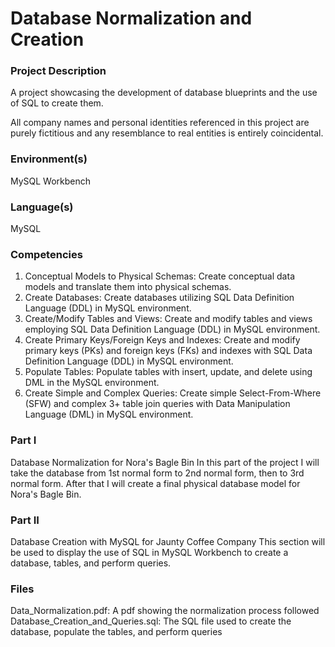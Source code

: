 # Database Normalization and Creation

### Project Description
A project showcasing the development of database blueprints and the use of SQL to create them.

All company names and personal identities referenced in this project are purely fictitious and any resemblance to real entities is entirely coincidental.

### Environment(s)

MySQL Workbench

### Language(s)

MySQL

### Competencies
1. Conceptual Models to Physical Schemas: Create conceptual data models and translate them into physical schemas.
2. Create Databases: Create databases utilizing SQL Data Definition Language (DDL) in MySQL environment.
3. Create/Modify Tables and Views: Create and modify tables and views employing SQL Data Definition Language (DDL) in MySQL environment.
4. Create Primary Keys/Foreign Keys and Indexes: Create and modify primary keys (PKs) and foreign keys (FKs) and indexes with SQL Data Definition Language (DDL) in MySQL environment.
5. Populate Tables: Populate tables with insert, update, and delete using DML in the MySQL environment.
6. Create Simple and Complex Queries: Create simple Select-From-Where (SFW) and complex 3+ table join queries with Data Manipulation Language (DML) in MySQL environment.

### Part I
Database Normalization for Nora's Bagle Bin
In this part of the project I will take the database from 1st normal form to 2nd normal form, then to 3rd normal form. After that I will create a final physical database model for Nora's Bagle Bin. 

### Part II
Database Creation with MySQL for Jaunty Coffee Company
This section will be used to display the use of SQL in MySQL Workbench to create a database, tables, and perform queries.  

### Files
Data_Normalization.pdf: A pdf showing the normalization process followed
Database_Creation_and_Queries.sql: The SQL file used to create the database, populate the tables, and perform queries
